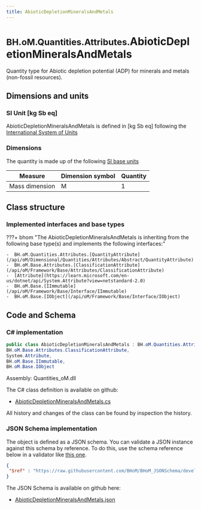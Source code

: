 ```yaml
---
title: AbioticDepletionMineralsAndMetals
---
```


# <small>BH.oM.Quantities.Attributes.</small>**AbioticDepletionMineralsAndMetals**

Quantity type for Abiotic depletion potential (ADP) for minerals and metals (non-fossil resources).

## Dimensions and units

### SI Unit [kg Sb eq]

AbioticDepletionMineralsAndMetals is defined in [kg Sb eq] following the [International System of Units](https://en.wikipedia.org/wiki/International_System_of_Units) 

### Dimensions

The quantity is made up of the following [SI base units](https://en.wikipedia.org/wiki/SI_base_unit)

| Measure        | Dimension symbol | Quantity |
|------------------|--------|----------|
| Mass dimension |  M  |1  |

## Class structure

### Implemented interfaces and base types

???+ bhom "The AbioticDepletionMineralsAndMetals is inheriting from the following base type(s) and implements the following interfaces:"

    -  BH.oM.Quantities.Attributes.[QuantityAttribute](/api/oM/Dimensional/Quantities/Attributes/Abstract/QuantityAttribute)
    -  BH.oM.Base.Attributes.[ClassificationAttribute](/api/oM/Framework/Base/Attributes/ClassificationAttribute)
    -  [Attribute](https://learn.microsoft.com/en-us/dotnet/api/System.Attribute?view=netstandard-2.0)
    -  BH.oM.Base.[IImmutable](/api/oM/Framework/Base/Interface/IImmutable)
    -  BH.oM.Base.[IObject](/api/oM/Framework/Base/Interface/IObject)




## Code and Schema

### C# implementation

``` C# title="C#"
public class AbioticDepletionMineralsAndMetals : BH.oM.Quantities.Attributes.QuantityAttribute,
BH.oM.Base.Attributes.ClassificationAttribute,
System.Attribute,
BH.oM.Base.IImmutable,
BH.oM.Base.IObject
```

Assembly: Quantities_oM.dll

The C# class definition is available on github:

- [AbioticDepletionMineralsAndMetals.cs](https://github.com/BHoM/BHoM/blob/develop/Quantities_oM/Attributes\AbioticDepletionMineralsAndMetals.cs)

All history and changes of the class can be found by inspection the history.
### JSON Schema implementation

The object is defined as a JSON schema. You can validate a JSON instance against this schema by reference. To do this, use the schema reference below in a validator like [this one](https://www.jsonschemavalidator.net/).

``` json title="JSON Schema"
{
 "$ref" : "https://raw.githubusercontent.com/BHoM/BHoM_JSONSchema/develop/Quantities_oM/Attributes/AbioticDepletionMineralsAndMetals.json"
}
```

The JSON Schema is available on github here:

- [AbioticDepletionMineralsAndMetals.json](https://github.com/BHoM/BHoM_JSONSchema/blob/develop/Quantities_oM/Attributes/AbioticDepletionMineralsAndMetals.json)
